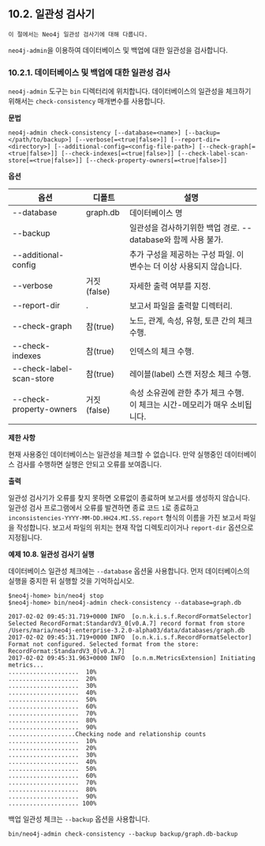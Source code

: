 
## 10.2. 일관성 검사기 

```
이 절에서는 Neo4j 일관성 검사기에 대해 다룹니다. 
```

```neo4j-admin```을 이용하여 데이터베이스 및 백업에 대한 일관성을 검사합니다.

### 10.2.1. 데이터베이스 및 백업에 대한 일관성 검사 

```neo4j-admin``` 도구는 ```bin``` 디렉터리에 위치합니다. 데이터베이스의 일관성을 체크하기 위해서는 ```check-consistency``` 매개변수를 사용합니다.

**문법**

```
neo4j-admin check-consistency [--database=<name>] [--backup=</path/to/backup>] [--verbose[=<true|false>]] [--report-dir=<directory>] [--additional-config=<config-file-path>] [--check-graph[=<true|false>]] [--check-indexes[=<true|false>]] [--check-label-scan-store[=<true|false>]] [--check-property-owners[=<true|false>]]
```

**옵션**

| 옵션                     | 디폴트      | 설명                                                         |
| ------------------------ | ----------- | ------------------------------------------------------------ |
| --database               | graph.db    | 데이터베이스 명                                              |
| --backup                 |             | 일관성을 검사하기위한 백업 경로. --database와 함께 사용 불가. |
| --additional-config      |             | 추가 구성을 제공하는 구성 파일. 이 변수는 더 이상 사용되지 않습니다. |
| --verbose                | 거짓(false) | 자세한 출력 여부를 지정.                                     |
| --report-dir             | .           | 보고서 파일을 출력할 디렉터리.                               |
| --check-graph            | 참(true)    | 노드, 관계, 속성, 유형, 토큰 간의 체크 수행.                 |
| --check-indexes          | 참(true)    | 인덱스의 체크 수행.                                          |
| --check-label-scan-store | 참(true)    | 레이블(label) 스캔 저장소 체크 수행.                         |
| --check-property-owners  | 거짓(false) | 속성 소유권에 관한 추가 체크 수행. 이 체크는 시간-메모리가 매우 소비됩니다. |


**제한 사항**

현재 사용중인 데이터베이스는 일관성을 체크할 수 없습니다. 만약 실행중인 데이터베이스 검사를 수행하면 실행은 안되고 오류를 보여줍니다.

**출력**

일관성 검사기가 오류를 찾지 못하면 오류없이 종료하며 보고서를 생성하지 않습니다. 일관성 검사 프로그램에서 오류를 발견하면 종료 코드 ```1```로 종료하고 ```inconsistencies-YYYY-MM-DD.HH24.MI.SS.report``` 형식의 이름을 가진 보고서 파일을 작성합니다. 보고서 파일의 위치는 현재 작업 디렉토리이거나 ```report-dir``` 옵션으로 지정됩니다.

**예제 10.8. 일관성 검사기 실행**

데이터베이스 일관성 체크에는 ```--database``` 옵션울 사용합니다. 먼저 데이터베이스의 실행을 중지한 뒤 실행할 것을 기억하십시오. 

```
$neo4j-home> bin/neo4j stop
$neo4j-home> bin/neo4j-admin check-consistency --database=graph.db

2017-02-02 09:45:31.719+0000 INFO  [o.n.k.i.s.f.RecordFormatSelector] Selected RecordFormat:StandardV3_0[v0.A.7] record format from store /Users/maria/neo4j-enterprise-3.2.0-alpha03/data/databases/graph.db
2017-02-02 09:45:31.719+0000 INFO  [o.n.k.i.s.f.RecordFormatSelector] Format not configured. Selected format from the store: RecordFormat:StandardV3_0[v0.A.7]
2017-02-02 09:45:31.963+0000 INFO  [o.n.m.MetricsExtension] Initiating metrics...
....................  10%
....................  20%
....................  30%
....................  40%
....................  50%
....................  60%
....................  70%
....................  80%
....................  90%
...................Checking node and relationship counts
....................  10%
....................  20%
....................  30%
....................  40%
....................  50%
....................  60%
....................  70%
....................  80%
....................  90%
.................... 100%
```

백업 일관성 체크는 ```--backup``` 옵션을 사용합니다.

```
bin/neo4j-admin check-consistency --backup backup/graph.db-backup
```
